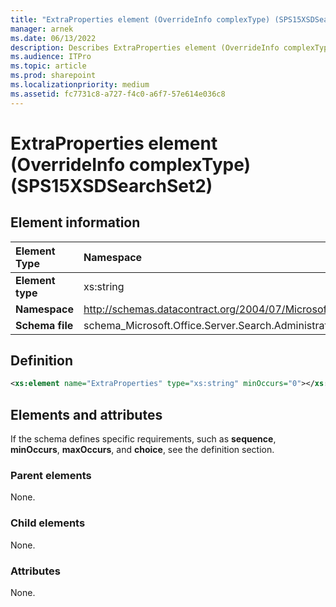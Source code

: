 ```yaml
---
title: "ExtraProperties element (OverrideInfo complexType) (SPS15XSDSearchSet2)"
manager: arnek
ms.date: 06/13/2022
description: Describes ExtraProperties element (OverrideInfo complexType) (SPS15XSDSearchSet2) and includes information on elements and attributes.
ms.audience: ITPro
ms.topic: article
ms.prod: sharepoint
ms.localizationpriority: medium
ms.assetid: fc7731c8-a727-f4c0-a6f7-57e614e036c8
---
```


# ExtraProperties element (OverrideInfo complexType) (SPS15XSDSearchSet2)

 
  
## Element information

| Element Type | Namespace | Schema File |
|:-----|:-----|:-----|
|**Element type** <br/> |xs:string  <br/> |
|**Namespace** <br/> |http://schemas.datacontract.org/2004/07/Microsoft.Office.Server.Search.Administration  <br/> |
|**Schema file** <br/> |schema_Microsoft.Office.Server.Search.Administration.xsd  <br/> |
   
## Definition

```XML
<xs:element name="ExtraProperties" type="xs:string" minOccurs="0"></xs:element>

```

## Elements and attributes

If the schema defines specific requirements, such as **sequence**, **minOccurs**, **maxOccurs**, and **choice**, see the definition section. 
  
### Parent elements

None.
  
### Child elements

None.
  
### Attributes

None.
  

